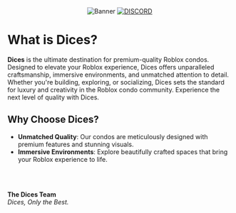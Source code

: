 &nbsp;<div align="center">
  ![Banner](https://github.com/user-attachments/assets/eb1b8e14-4849-4219-a216-ae295aba5a1d)
  [![DISCORD](https://img.shields.io/badge/Discord-5865F2?style=for-the-badge&logo=discord&logoColor=white)](https://discord.gg/ZJDY8MseXR)
</div>

# What is Dices?
**Dices** is the ultimate destination for premium-quality Roblox condos. Designed to elevate your Roblox experience, Dices offers unparalleled craftsmanship, immersive environments, and unmatched attention to detail. Whether you're building, exploring, or socializing, Dices sets the standard for luxury and creativity in the Roblox condo community. Experience the next level of quality with Dices.
</br>

## Why Choose Dices?
- **Unmatched Quality**: Our condos are meticulously designed with premium features and stunning visuals.
- **Immersive Environments**: Explore beautifully crafted spaces that bring your Roblox experience to life.

</br>
</br>

**The Dices Team**  
*Dices, Only the Best.*
